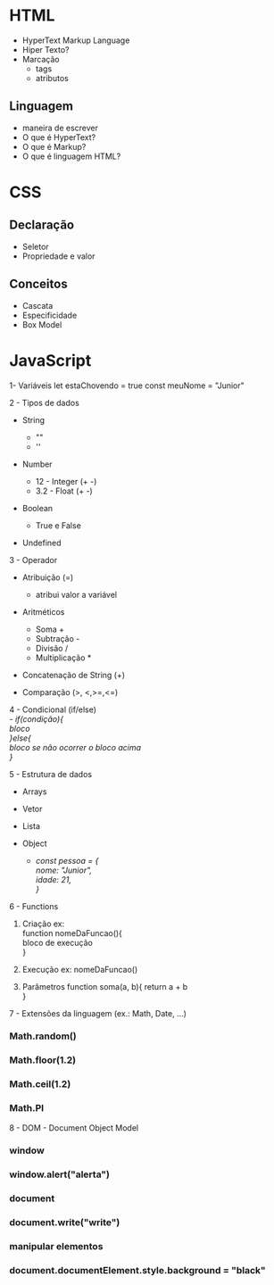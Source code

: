 # HTML
- HyperText Markup Language
- Hiper Texto?
- Marcação
  - tags
  - atributos 

## Linguagem
- maneira de escrever
- O que é HyperText?
- O que é Markup?
- O que é linguagem HTML?

# CSS

## Declaração
  - Seletor
  - Propriedade e valor

## Conceitos
- Cascata
- Especificidade
- Box Model

# JavaScript

1- Variáveis
  let estaChovendo = true
    const meuNome = "Junior"
  
2 - Tipos de dados
  - String
    - ""
    - ''

  - Number
    - 12 - Integer (+ -)
    - 3.2 - Float (+ -)

  - Boolean
    - True e False

  - Undefined

3 - Operador
  - Atribuição (=)
    - atribui valor a variável 

  - Aritméticos
    - Soma +
    - Subtração -
    - Divisão /
    - Multiplicação *

  - Concatenação de String (+)

  - Comparação (>, <,>=,<=)

4 - Condicional (if/else) </br>
    - _if(condição){ </br>
bloco </br>
}else{ </br>
bloco se não ocorrer o bloco acima</br> 
  }_

5 - Estrutura de dados
  - Arrays
  - Vetor
  - Lista


  - Object</br>
    - _const pessoa = { </br>
nome: "Junior",</br>
idade: 21,</br>
    }_</br>

6 - Functions
  1. Criação 
    ex:</br>
      function nomeDaFuncao(){</br>
        bloco de execução</br>
    }</br>

  2. Execução
    ex:
      nomeDaFuncao()

  3. Parâmetros
      function soma(a, b){
      return a + b  
      }

7 - Extensões da linguagem (ex.: Math, Date, ...)

  ### Math.random()
  ### Math.floor(1.2)
  ### Math.ceil(1.2)
  ### Math.PI

8 - DOM - Document Object Model

  ### window
  ### window.alert("alerta")
  ### document
  ### document.write("write")
  ### manipular elementos
  ### document.documentElement.style.background = "black"


 
